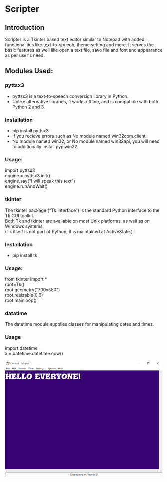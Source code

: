 # Scripter
## Introduction
Scripter is a Tkinter based text editor similar to Notepad with added functionalities like text-to-speech, 
theme setting and more. It serves the basic features as well like open a text file, save file
and font and appearance as per user's need.
## Modules Used:
### pyttsx3
 * pyttsx3  is a text-to-speech conversion library in Python. <br /> 
 * Unlike alternative libraries, it works offline, and is compatible with both Python 2 and 3.
### Installation
 * pip install pyttsx3<br /> 
 * If you recieve errors such as No module named win32com.client,<br /> 
 * No module named win32, or No module named win32api, you will need to additionally install pypiwin32.
 ### Usage:
  import pyttsx3<br />
  engine = pyttsx3.init()<br />
  engine.say("I will speak this text")<br />
  engine.runAndWait()<br />
 ### tkinter
  The tkinter package (“Tk interface”) is the standard Python interface to the Tk GUI toolkit.<br />
  Both Tk and tkinter are available on most Unix platforms, as well as on Windows systems. <br />
  (Tk itself is not part of Python; it is maintained at ActiveState.)
 ### Installation
* pip install tk
 ### Usage:
 from tkinter import *<br />
 root=Tk()<br />
 root.geometry("700x550")<br />
 root.resizable(0,0)<br />
 root.mainloop()
 ### datatime
The datetime module supplies classes for manipulating dates and times.
### Usage
import datetime<br />
x = datetime.datetime.now()

![Scripter](scrip.PNG)
